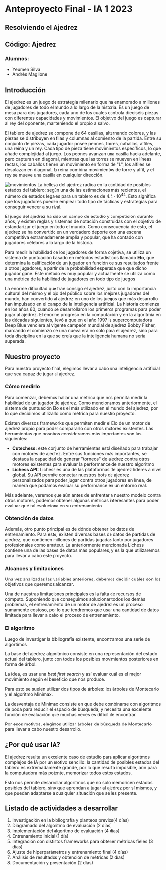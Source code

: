 # Anteproyecto Final - IA 1 2023

## Resolviendo el Ajedrez

## Código: Ajedrez

### Alumnos:
- Yeumen Silva
- Andrés Maglione

## Introducción
El ajedrez es un juego de estrategia milenario que ha enamorado a millones de jugadores de todo el mundo a lo largo de la historia. Es un juego de mesa para dos jugadores, cada uno de los cuales controla dieciséis piezas con diferentes capacidades y movimientos. El objetivo del juego es capturar al rey del oponente, manteniendo el propio a salvo.

El tablero de ajedrez se compone de 64 casillas, alternando colores, y las piezas se distribuyen en filas y columnas al comienzo de la partida. Entre su conjunto de piezas, cada jugador posee peones, torres, caballos, alfiles, una reina y un rey. Cada tipo de pieza tiene movimientos específicos, lo que añade complejidad al juego. Los peones avanzan una casilla hacia adelante, pero capturan en diagonal, mientras que las torres se mueven en líneas rectas, los caballos tienen un movimiento en forma de "L", los alfiles se desplazan en diagonal, la reina combina movimientos de torre y alfil, y el rey se mueve una casilla en cualquier dirección.

![movimientos](https://recursos.edu.xunta.gal/sites/default/files/recurso/1615988067/Smart-P-E/chess-4264325_1280.png)
La belleza del ajedrez radica en la cantidad de posibles estados del tablero: según una de las estimaciones más recientes, el número de estados legales para un tablero es de $4.4 \cdot 10^{44}$. Esto significa que los jugadores pueden emplear todo tipo de tácticas y estrategias para conseguir vencer a su rival.

El juego del ajedrez ha sido un campo de estudio y competición durante años, y existen reglas y sistemas de notación construidas con el objetivo de estandarizar el juego en todo el mundo. Como consecuencia de esto, el ajedrez se ha convertido en un verdadero deporte con una escena competitiva extramadamente amplia y popular, que ha contado con jugadores célebres a lo largo de la historia.

Para medir la habilidad de los jugadores de forma objetiva, se utiliza un sistema de puntuación basado en métodos estadísticos llamado **Elo**, que determina la calificación de un jugador en función de sus resultados frente a otros jugadores, a partir de la probabilidad esperada que que dicho jugador gane. Este método es muy popular y actualmente se utiliza como una métrica de la habilidad de jugadores en todo tipo de juegos

La enorme dificultad que trae consigo el ajedrez, junto con la importancia cultural del mismo y el ojo del público sobre los mejores jugadores del mundo, han convertido al ajedrez en uno de los juegos que más desarrollo han impulsado en el campo de la inteligencia artificial. La historia comienza en los años 60, cuando se desarrollaron los primeros programas para poder jugar al ajedrez. El enorme progreso en la computación y en la algoritmia en las décadas siguientes, llevó a que en el año 1997 la supercomputadora Deep Blue venciera al vigente campeón mundial de ajedrez Bobby Fisher, marcando el comienzo de una nueva era no solo para el ajedrez, sino para toda disciplina en la que se creía que la inteligencia humana no sería superada. 

## Nuestro proyecto
Para nuestro proyecto final, elegimos llevar a cabo una inteligencia artificial que sea capaz de jugar al ajedrez. 

### Cómo medirlo

Para comenzar, debemos hallar una métrica que nos permita medir la habilidad de un jugador de ajedrez. Como mencionamos anteriormente, el sistema de puntuación Elo es el más utilizado en el mundo del ajedrez, por lo que decidimos utilizarlo como métrica para nuestro proyecto. 

Existen diversos frameworks que permiten medir el Elo de un motor de ajedrez propio para poder compararlo con otros motores existentes. Las herramientas que nosotros consideramos más importantes son las siguientes:
- **Cutechess:** este conjunto de herramientas está diseñado para trabajar con motores de ajedrez. Entre sus funciones más importantes, se destaca la capacidad de generar "torneos" de ajedrez contra otros motores existentes para evaluar la performance de nuestro algoritmo
- **Lichess API:** Lichess es una de las plataformas de ajedrez líderes a nivel global. Su API permite conectar nuestros bots de ajedrez personalizados para poder jugar contra otros jugadores en línea, de manera que podamos evaluar su performance en un entorno real.

Más adelante, veremos que aún antes de enfrentar a nuestro modelo contra otros motores, podemos obtener algunas métricas interesantes para poder evaluar qué tal evoluciona en su entrenamiento.

### Obtención de datos

Además, otro punto principal es de dónde obtener los datos de entrenamiento. Para esto, existen diversas bases de datos de partidas de ajedrez, que contienen millones de partidas jugadas tanto por jugadores profesionales como amateur. La anteriormente mencionada Lichess contiene una de las bases de datos más populares, y es la que utilizaremos para llevar a cabo este proyecto.

### Alcances y limitaciones

Una vez analizadas las variables anteriores, debemos decidir cuáles son los objetivos que queremos alcanzar. 

Una de nuestras limitaciones principales es la falta de recursos de cómputo. Suponiendo que conseguimos solucionar todos los demás problemas, el entrenamiento de un motor de ajedrez es un proceso sumamente costoso, por lo que tendremos que usar una cantidad de datos limitada para llevar a cabo el proceso de entrenamiento.

### El algoritmo

Luego de investigar la bibliografía existente, encontramos una serie de algortimos

La base del ajedrez algorítmico consiste en una representación del estado actual del tablero, junto con todos los posibles movimientos posteriores en forma de árbol.

La idea, es usar una *best first search* y así evaluar cuál es el mejor movimiento según el beneficio que nos produce.

Para esto se suelen utilizar dos tipos de árboles: los árboles de Montecarlo y el algoritmo Minimax.

La desventaja de Minimax consiste en que debe combinarse con algoritmos de poda para reducir el espacio de búsqueda, y necesita una excelente función de evaluación que muchas veces es difícil de encontrar.

Por esos motivos, elegimos utilizar árboles de búsqueda de Montecarlo para llevar a cabo nuestro desarrollo.

## ¿Por qué usar IA?

El ajedrez resulta un excelente caso de estudio para aplicar algoritmos complejos de IA por un motivo sencillo: la cantidad de posibles estados del tablero es extremadamente grande, por lo que resulta imposible, aún para la computadora más potente, memorizar todos estos estados.

Esto nos permite desarrollar algoritmos que no solo memoricen estados posibles del tablero, sino que aprendan a jugar al ajedrez por sí mismos, y que puedan adaptarse a cualquier situación que se les presente.

## Listado de actividades a desarrollar

1. Investigación en la bibliografía y planteos previos(4 días)
2. Diagramado del algoritmo de evaluación (2 días)
3. Implementación del algoritmo de evaluación (4 días)
4. Entrenamiento inicial (1 día)
5. Integración con distintos frameworks para obtener métricas fieles (3 días)
6. Ajuste de hiperparámetros y entrenamiento final (4 días)
7. Análisis de resultados y obtención de métricas (2 días)
8. Documentación y presentación (2 días)